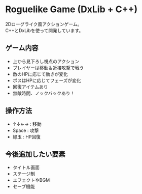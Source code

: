 # Roguelike Game (DxLib + C++)

2Dローグライク風アクションゲーム。  
C++とDxLibを使って開発しています。

## ゲーム内容

- 上から見下ろし視点のアクション
- プレイヤーは移動＆近接攻撃で戦う
- 敵のHPに応じて動きが変化
- ボスはHPに応じてフェーズが変化
- 回復アイテムあり
- 無敵時間、ノックバックあり！

## 操作方法

- ↑↓←→ : 移動
- Space : 攻撃
- 緑玉 : HP回復

##  今後追加したい要素

- タイトル画面
- ステージ制
- エフェクトやBGM
- セーブ機能

